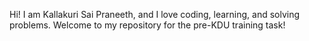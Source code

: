 Hi! I am Kallakuri Sai Praneeth, and I love coding, learning, and solving problems. 
Welcome to my repository for the pre-KDU training task!
